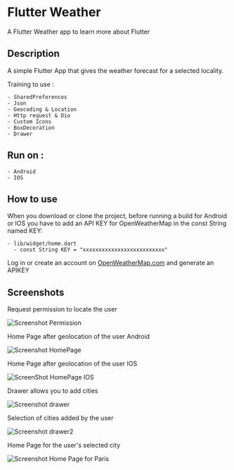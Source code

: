 # Flutter Weather  

A Flutter Weather app to learn more about Flutter

## Description

A simple Flutter App that gives the weather forecast for a selected locality.

Training to use :

    - SharedPreferences
    - Json
    - Geocoding & Location
    - Http request & Dio
    - Custom Icons
    - BoxDecoration
    - Drawer

## Run on :

    - Android
    - IOS

## How to use

When you download or clone the project, before running a build for Android or IOS you have to add an API KEY for OpenWeatherMap in the const String named KEY:

    - lib/widget/home.dart
      - const String KEY = "xxxxxxxxxxxxxxxxxxxxxxxxxx"
  
Log in or create an account on [OpenWeatherMap.com](https://openweathermap.org/api) and generate an APIKEY  

## Screenshots

Request permission to locate the user

![Screenshot Permission](assets/docs/Screen1.png)

Home Page after geolocation of the user Android

![Screenshot HomePage](assets/docs/Screen2.png)

Home Page after geolocation of the user IOS

![ScreenShot HomePage IOS](assets/docs/Screen6.png)

Drawer allows you to add cities

![Screenshot drawer](assets/docs/Screen3.png)

Selection of cities added by the user

![Screenshot drawer2](assets/docs/Screen4.png)

Home Page for the user's selected city

![Screenshot Home Page for Paris](assets/docs/Screen5.png)

